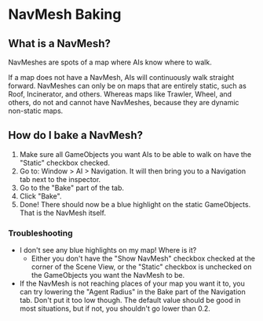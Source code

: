 # NavMesh Baking

## What is a NavMesh?

NavMeshes are spots of a map where AIs know where to walk.

If a map does not have a NavMesh, AIs will continuously walk straight forward. NavMeshes can only be on maps that are entirely static, such as Roof, Incinerator, and others. Whereas maps like Trawler, Wheel, and others, do not and cannot have NavMeshes, because they are dynamic non-static maps.

## How do I bake a NavMesh?

1. Make sure all GameObjects you want AIs to be able to walk on have the "Static" checkbox checked.
2. Go to: Window > AI > Navigation. It will then bring you to a Navigation tab next to the inspector.
3. Go to the "Bake" part of the tab.
4. Click "Bake".
5. Done! There should now be a blue highlight on the static GameObjects. That is the NavMesh itself.

### Troubleshooting

- I don't see any blue highlights on my map! Where is it?
  - Either you don't have the "Show NavMesh" checkbox checked at the corner of the Scene View, or the "Static" checkbox is unchecked on the GameObjects you want the NavMesh to be.
- If the NavMesh is not reaching places of your map you want it to, you can try lowering the "Agent Radius" in the Bake part of the Navigation tab. Don't put it too low though. The default value should be good in most situations, but if not, you shouldn't go lower than 0.2.